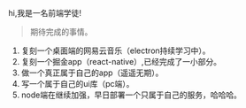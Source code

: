 
hi,我是一名前端学徒!<br>
> 期待完成的事情。
1. 复刻一个桌面端的网易云音乐（electron持续学习中）。
2. 复刻一个掘金app（react-native）,已经完成了一小部分。
3. 做一个真正属于自己的app（遥遥无期）。
4. 写一个属于自己的ui库（pc端）。
6. node端在继续加强，早日部署一个只属于自己的服务，哈哈哈。
